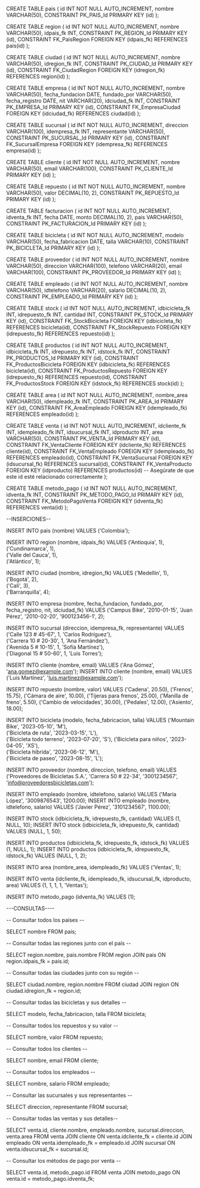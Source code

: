CREATE TABLE pais (
id INT NOT NULL AUTO_INCREMENT,
nombre VARCHAR(50),
CONSTRAINT PK_PAIS_Id PRIMARY KEY (id)
);

CREATE TABLE region (
id INT NOT NULL AUTO_INCREMENT,
nombre VARCHAR(50),
idpais_fk INT,
CONSTRAINT PK_REGION_Id PRIMARY KEY (id),
CONSTRAINT FK_PaisRegion FOREIGN KEY (idpais_fk) REFERENCES pais(id)
);

CREATE TABLE ciudad (
id INT NOT NULL AUTO_INCREMENT,
nombre VARCHAR(50),
idregion_fk INT,
CONSTRAINT PK_CIUDAD_Id PRIMARY KEY (id),
CONSTRAINT FK_CiudadRegion FOREIGN KEY (idregion_fk) REFERENCES region(id)
);

CREATE TABLE empresa (
id INT NOT NULL AUTO_INCREMENT,
nombre VARCHAR(50),
fecha_fundacion DATE,
fundado_por VARCHAR(50),
fecha_registro DATE,
nit VARCHAR(20),
idciudad_fk INT,
CONSTRAINT PK_EMPRESA_Id PRIMARY KEY (id),
CONSTRAINT FK_EmpresaCiudad FOREIGN KEY (idciudad_fk) REFERENCES ciudad(id)
);

CREATE TABLE sucursal (
id INT NOT NULL AUTO_INCREMENT,
direccion VARCHAR(100),
idempresa_fk INT,
representante VARCHAR(50),
CONSTRAINT PK_SUCURSAL_Id PRIMARY KEY (id),
CONSTRAINT FK_SucursalEmpresa FOREIGN KEY (idempresa_fk) REFERENCES empresa(id)
);

CREATE TABLE cliente (
id INT NOT NULL AUTO_INCREMENT,
nombre VARCHAR(50),
email VARCHAR(100),
CONSTRAINT PK_CLIENTE_Id PRIMARY KEY (id)
);

CREATE TABLE repuesto (
id INT NOT NULL AUTO_INCREMENT,
nombre VARCHAR(50),
valor DECIMAL(10, 2),
CONSTRAINT PK_REPUESTO_Id PRIMARY KEY (id)
);

CREATE TABLE facturacion (
id INT NOT NULL AUTO_INCREMENT,
idventa_fk INT,
fecha DATE,
monto DECIMAL(10, 2),
pais VARCHAR(50),
CONSTRAINT PK_FACTURACION_Id PRIMARY KEY (id)
);

CREATE TABLE bicicleta (
id INT NOT NULL AUTO_INCREMENT,
modelo VARCHAR(50),
fecha_fabricacion DATE,
talla VARCHAR(10),
CONSTRAINT PK_BICICLETA_Id PRIMARY KEY (id)
);

CREATE TABLE proveedor (
id INT NOT NULL AUTO_INCREMENT,
nombre VARCHAR(50),
direccion VARCHAR(100),
telefono VARCHAR(20),
email VARCHAR(100),
CONSTRAINT PK_PROVEEDOR_Id PRIMARY KEY (id)
);

CREATE TABLE empleado (
id INT NOT NULL AUTO_INCREMENT,
nombre VARCHAR(50),
idtelefono VARCHAR(20),
salario DECIMAL(10, 2),
CONSTRAINT PK_EMPLEADO_Id PRIMARY KEY (id)
);

CREATE TABLE stock (
id INT NOT NULL AUTO_INCREMENT,
idbicicleta_fk INT,
idrepuesto_fk INT,
cantidad INT,
CONSTRAINT PK_STOCK_Id PRIMARY KEY (id),
CONSTRAINT FK_StockBicicleta FOREIGN KEY (idbicicleta_fk) REFERENCES bicicleta(id),
CONSTRAINT FK_StockRepuesto FOREIGN KEY (idrepuesto_fk) REFERENCES repuesto(id)
);

CREATE TABLE productos (
id INT NOT NULL AUTO_INCREMENT,
idbicicleta_fk INT,
idrepuesto_fk INT,
idstock_fk INT,
CONSTRAINT PK_PRODUCTOS_Id PRIMARY KEY (id),
CONSTRAINT FK_ProductosBicicleta FOREIGN KEY (idbicicleta_fk) REFERENCES bicicleta(id),
CONSTRAINT FK_ProductosRepuesto FOREIGN KEY (idrepuesto_fk) REFERENCES repuesto(id),
CONSTRAINT FK_ProductosStock FOREIGN KEY (idstock_fk) REFERENCES stock(id)
);

CREATE TABLE area (
id INT NOT NULL AUTO_INCREMENT,
nombre_area VARCHAR(50),
idempleado_fk INT,
CONSTRAINT PK_AREA_Id PRIMARY KEY (id),
CONSTRAINT FK_AreaEmpleado FOREIGN KEY (idempleado_fk) REFERENCES empleado(id)
);

CREATE TABLE venta (
id INT NOT NULL AUTO_INCREMENT,
idcliente_fk INT,
idempleado_fk INT,
idsucursal_fk INT,
idproducto INT,
area VARCHAR(50),
CONSTRAINT PK_VENTA_Id PRIMARY KEY (id),
CONSTRAINT FK_VentaCliente FOREIGN KEY (idcliente_fk) REFERENCES cliente(id),
CONSTRAINT FK_VentaEmpleado FOREIGN KEY (idempleado_fk) REFERENCES empleado(id),
CONSTRAINT FK_VentaSucursal FOREIGN KEY (idsucursal_fk) REFERENCES sucursal(id),
CONSTRAINT FK_VentaProducto FOREIGN KEY (idproducto) REFERENCES productos(id) -- Asegúrate de que este id esté relacionado correctamente
);

CREATE TABLE metodo_pago (
id INT NOT NULL AUTO_INCREMENT,
idventa_fk INT,
CONSTRAINT PK_METODO_PAGO_Id PRIMARY KEY (id),
CONSTRAINT FK_MetodoPagoVenta FOREIGN KEY (idventa_fk) REFERENCES venta(id)
);

--INSERCIONES--

INSERT INTO pais (nombre) VALUES ('Colombia');

INSERT INTO region (nombre, idpais_fk) VALUES
('Antioquia', 1),  
('Cundinamarca', 1),  
('Valle del Cauca', 1),  
('Atlántico', 1);

INSERT INTO ciudad (nombre, idregion_fk) VALUES
('Medellín', 1),  
('Bogotá', 2),  
('Cali', 3),  
('Barranquilla', 4);

INSERT INTO empresa (nombre, fecha_fundacion, fundado_por, fecha_registro, nit, idciudad_fk)
VALUES ('Campus Bike', '2010-01-15', 'Juan Pérez', '2010-02-20', '900123456-1', 2);

INSERT INTO sucursal (direccion, idempresa_fk, representante) VALUES
('Calle 123 # 45-67', 1, 'Carlos Rodríguez'),  
('Carrera 10 # 20-30', 1, 'Ana Fernández'),  
('Avenida 5 # 10-15', 1, 'Sofía Martínez'),  
('Diagonal 15 # 50-60', 1, 'Luis Torres');

INSERT INTO cliente (nombre, email) VALUES ('Ana Gómez', 'ana.gomez@example.com');
INSERT INTO cliente (nombre, email) VALUES ('Luis Martínez', 'luis.martinez@example.com');

INSERT INTO repuesto (nombre, valor) VALUES
('Cadena', 20.50),
('Frenos', 15.75),
('Cámara de aire', 10.00),
('Tijeras para frenos', 25.00),
('Manilla de freno', 5.50),
('Cambio de velocidades', 30.00),
('Pedales', 12.00),
('Asiento', 18.00);

INSERT INTO bicicleta (modelo, fecha_fabricacion, talla) VALUES
('Mountain Bike', '2023-05-10', 'M'),  
('Bicicleta de ruta', '2023-03-15', 'L'),  
('Bicicleta todo terreno', '2023-07-20', 'S'),
('Bicicleta para niños', '2023-04-05', 'XS'),  
('Bicicleta híbrida', '2023-06-12', 'M'),  
('Bicicleta de paseo', '2023-08-15', 'L');

INSERT INTO proveedor (nombre, direccion, telefono, email)
VALUES ('Proveedores de Bicicletas S.A.', 'Carrera 50 # 22-34', '3001234567', 'info@proveedoresbicicletas.com');

INSERT INTO empleado (nombre, idtelefono, salario)
VALUES ('María López', '3009876543', 1200.00);
INSERT INTO empleado (nombre, idtelefono, salario)
VALUES ('Javier Pérez', '3101234567', 1100.00);

INSERT INTO stock (idbicicleta_fk, idrepuesto_fk, cantidad) VALUES (1, NULL, 10);
INSERT INTO stock (idbicicleta_fk, idrepuesto_fk, cantidad) VALUES (NULL, 1, 50);

INSERT INTO productos (idbicicleta_fk, idrepuesto_fk, idstock_fk) VALUES (1, NULL, 1);
INSERT INTO productos (idbicicleta_fk, idrepuesto_fk, idstock_fk) VALUES (NULL, 1, 2);

INSERT INTO area (nombre_area, idempleado_fk) VALUES ('Ventas', 1);

INSERT INTO venta (idcliente_fk, idempleado_fk, idsucursal_fk, idproducto, area)
VALUES (1, 1, 1, 1, 'Ventas');

INSERT INTO metodo_pago (idventa_fk) VALUES (1);

---CONSULTAS----

-- Consultar todos los países --

SELECT nombre
FROM pais;

-- Consultar todas las regiones junto con el país --

SELECT region.nombre, pais.nombre
FROM region
JOIN pais ON region.idpais_fk = pais.id;

-- Consultar todas las ciudades junto con su región --

SELECT ciudad.nombre, region.nombre
FROM ciudad
JOIN region ON ciudad.idregion_fk = region.id;

-- Consultar todas las bicicletas y sus detalles --

SELECT modelo, fecha_fabricacion, talla
FROM bicicleta;

-- Consultar todos los repuestos y su valor --

SELECT nombre, valor
FROM repuesto;

-- Consultar todos los clientes --

SELECT nombre, email
FROM cliente;

-- Consultar todos los empleados --

SELECT nombre, salario
FROM empleado;

-- Consultar las sucursales y sus representantes --

SELECT direccion, representante
FROM sucursal;

-- Consultar todas las ventas y sus detalles--

SELECT venta.id, cliente.nombre, empleado.nombre, sucursal.direccion, venta.area
FROM venta
JOIN cliente ON venta.idcliente_fk = cliente.id
JOIN empleado ON venta.idempleado_fk = empleado.id
JOIN sucursal ON venta.idsucursal_fk = sucursal.id;

-- Consultar los métodos de pago por venta --

SELECT venta.id, metodo_pago.id
FROM venta
JOIN metodo_pago ON venta.id = metodo_pago.idventa_fk;
